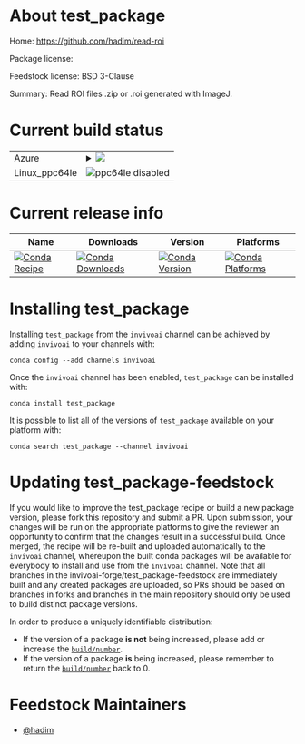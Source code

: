About test_package
==================

Home: https://github.com/hadim/read-roi

Package license: 

Feedstock license: BSD 3-Clause

Summary: Read ROI files .zip or .roi generated with ImageJ.



Current build status
====================


<table>
    
  <tr>
    <td>Azure</td>
    <td>
      <details>
        <summary>
          <a href="https://dev.azure.com/invivoai-forge/feedstock-builds/_build/latest?definitionId=&branchName=master">
            <img src="https://dev.azure.com/invivoai-forge/feedstock-builds/_apis/build/status/test_package-feedstock?branchName=master">
          </a>
        </summary>
        <table>
          <thead><tr><th>Variant</th><th>Status</th></tr></thead>
          <tbody><tr>
              <td>linux_python3.6.____cpython</td>
              <td>
                <a href="https://dev.azure.com/invivoai-forge/feedstock-builds/_build/latest?definitionId=&branchName=master">
                  <img src="https://dev.azure.com/invivoai-forge/feedstock-builds/_apis/build/status/test_package-feedstock?branchName=master&jobName=linux&configuration=linux_python3.6.____cpython" alt="variant">
                </a>
              </td>
            </tr><tr>
              <td>linux_python3.7.____cpython</td>
              <td>
                <a href="https://dev.azure.com/invivoai-forge/feedstock-builds/_build/latest?definitionId=&branchName=master">
                  <img src="https://dev.azure.com/invivoai-forge/feedstock-builds/_apis/build/status/test_package-feedstock?branchName=master&jobName=linux&configuration=linux_python3.7.____cpython" alt="variant">
                </a>
              </td>
            </tr><tr>
              <td>osx_python3.6.____cpython</td>
              <td>
                <a href="https://dev.azure.com/invivoai-forge/feedstock-builds/_build/latest?definitionId=&branchName=master">
                  <img src="https://dev.azure.com/invivoai-forge/feedstock-builds/_apis/build/status/test_package-feedstock?branchName=master&jobName=osx&configuration=osx_python3.6.____cpython" alt="variant">
                </a>
              </td>
            </tr><tr>
              <td>osx_python3.7.____cpython</td>
              <td>
                <a href="https://dev.azure.com/invivoai-forge/feedstock-builds/_build/latest?definitionId=&branchName=master">
                  <img src="https://dev.azure.com/invivoai-forge/feedstock-builds/_apis/build/status/test_package-feedstock?branchName=master&jobName=osx&configuration=osx_python3.7.____cpython" alt="variant">
                </a>
              </td>
            </tr><tr>
              <td>win_python3.6.____cpython</td>
              <td>
                <a href="https://dev.azure.com/invivoai-forge/feedstock-builds/_build/latest?definitionId=&branchName=master">
                  <img src="https://dev.azure.com/invivoai-forge/feedstock-builds/_apis/build/status/test_package-feedstock?branchName=master&jobName=win&configuration=win_python3.6.____cpython" alt="variant">
                </a>
              </td>
            </tr><tr>
              <td>win_python3.7.____cpython</td>
              <td>
                <a href="https://dev.azure.com/invivoai-forge/feedstock-builds/_build/latest?definitionId=&branchName=master">
                  <img src="https://dev.azure.com/invivoai-forge/feedstock-builds/_apis/build/status/test_package-feedstock?branchName=master&jobName=win&configuration=win_python3.7.____cpython" alt="variant">
                </a>
              </td>
            </tr>
          </tbody>
        </table>
      </details>
    </td>
  </tr>
  <tr>
    <td>Linux_ppc64le</td>
    <td>
      <img src="https://img.shields.io/badge/ppc64le-disabled-lightgrey.svg" alt="ppc64le disabled">
    </td>
  </tr>
</table>

Current release info
====================

| Name | Downloads | Version | Platforms |
| --- | --- | --- | --- |
| [![Conda Recipe](https://img.shields.io/badge/recipe-test_package-green.svg)](https://anaconda.org/invivoai/test_package) | [![Conda Downloads](https://img.shields.io/conda/dn/invivoai/test_package.svg)](https://anaconda.org/invivoai/test_package) | [![Conda Version](https://img.shields.io/conda/vn/invivoai/test_package.svg)](https://anaconda.org/invivoai/test_package) | [![Conda Platforms](https://img.shields.io/conda/pn/invivoai/test_package.svg)](https://anaconda.org/invivoai/test_package) |

Installing test_package
=======================

Installing `test_package` from the `invivoai` channel can be achieved by adding `invivoai` to your channels with:

```
conda config --add channels invivoai
```

Once the `invivoai` channel has been enabled, `test_package` can be installed with:

```
conda install test_package
```

It is possible to list all of the versions of `test_package` available on your platform with:

```
conda search test_package --channel invivoai
```




Updating test_package-feedstock
===============================

If you would like to improve the test_package recipe or build a new
package version, please fork this repository and submit a PR. Upon submission,
your changes will be run on the appropriate platforms to give the reviewer an
opportunity to confirm that the changes result in a successful build. Once
merged, the recipe will be re-built and uploaded automatically to the
`invivoai` channel, whereupon the built conda packages will be available for
everybody to install and use from the `invivoai` channel.
Note that all branches in the invivoai-forge/test_package-feedstock are
immediately built and any created packages are uploaded, so PRs should be based
on branches in forks and branches in the main repository should only be used to
build distinct package versions.

In order to produce a uniquely identifiable distribution:
 * If the version of a package **is not** being increased, please add or increase
   the [``build/number``](https://conda.io/docs/user-guide/tasks/build-packages/define-metadata.html#build-number-and-string).
 * If the version of a package **is** being increased, please remember to return
   the [``build/number``](https://conda.io/docs/user-guide/tasks/build-packages/define-metadata.html#build-number-and-string)
   back to 0.

Feedstock Maintainers
=====================

* [@hadim](https://github.com/hadim/)

